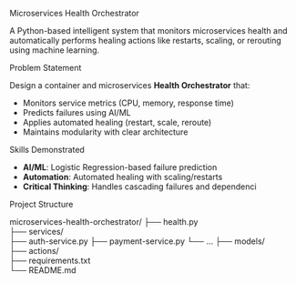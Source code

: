 Microservices Health Orchestrator

A Python-based intelligent system that monitors microservices health and automatically performs healing actions like restarts, scaling, or rerouting using machine learning.

Problem Statement

Design a container and microservices **Health Orchestrator** that:
- Monitors service metrics (CPU, memory, response time)
- Predicts failures using AI/ML
- Applies automated healing (restart, scale, reroute)
- Maintains modularity with clear architecture

Skills Demonstrated

- **AI/ML**: Logistic Regression-based failure prediction
- **Automation**: Automated healing with scaling/restarts
- **Critical Thinking**: Handles cascading failures and dependenci

Project Structure

microservices-health-orchestrator/
├── health.py                 
├── services/                
   ├── auth-service.py
   ├── payment-service.py
   └── ...
├── models/                   
├── actions/                 
├── requirements.txt         
└── README.md               
